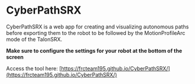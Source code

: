 # CyberPathSRX
CyberPathSRX is a web app for creating and visualizing autonomous paths before exporting them to the robot to be followed by the MotionProfileArc mode of the TalonSRX.

**Make sure to configure the settings for your robot at the bottom of the screen**

Access the tool here: [https://frcteam195.github.io/CyberPathSRX/](https://frcteam195.github.io/CyberPathSRX/)
